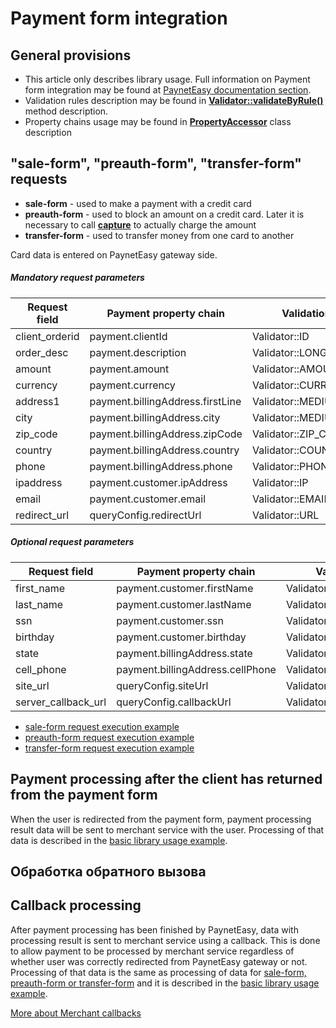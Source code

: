 # Payment form integration

## General provisions

* This article only describes library usage. Full information on Payment form integration may be found at [PaynetEasy documentation section](http://doc.payneteasy.com/doc/payment-form-integration.htm).
* Validation rules description may be found in **[Validator::validateByRule()](../library-internals/02-validator.md#validateByRule)** method description.
* Property chains usage may be found in **[PropertyAccessor](../library-internals/03-property-accessor.md)** class description

## <a name="form"></a> "sale-form", "preauth-form", "transfer-form" requests

* **sale-form** - used to make a payment with a credit card
* **preauth-form** - used to block an amount on a credit card. Later it is necessary to call **[capture](01-preauth-capture-transactions.md#capture)** to actually charge the amount
* **transfer-form** - used to transfer money from one card to another

Card data is entered on PaynetEasy gateway side.

##### Mandatory request parameters

Request field       |Payment property chain             |Validation rule
--------------------|-----------------------------------|-----------------
client_orderid      |payment.clientId                   |Validator::ID
order_desc          |payment.description                |Validator::LONG_STRING
amount              |payment.amount                     |Validator::AMOUNT
currency            |payment.currency                   |Validator::CURRENCY
address1            |payment.billingAddress.firstLine   |Validator::MEDIUM_STRING
city                |payment.billingAddress.city        |Validator::MEDIUM_STRING
zip_code            |payment.billingAddress.zipCode     |Validator::ZIP_CODE
country             |payment.billingAddress.country     |Validator::COUNTRY
phone               |payment.billingAddress.phone       |Validator::PHONE
ipaddress           |payment.customer.ipAddress         |Validator::IP
email               |payment.customer.email             |Validator::EMAIL
redirect_url        |queryConfig.redirectUrl            |Validator::URL

##### Optional request parameters

Request field       |Payment property chain             |Validation rule
--------------------|-----------------------------------|-----------------
first_name          |payment.customer.firstName         |Validator::MEDIUM_STRING
last_name           |payment.customer.lastName          |Validator::MEDIUM_STRING
ssn                 |payment.customer.ssn               |Validator::SSN
birthday            |payment.customer.birthday          |Validator::DATE
state               |payment.billingAddress.state       |Validator::COUNTRY
cell_phone          |payment.billingAddress.cellPhone   |Validator::PHONE
site_url            |queryConfig.siteUrl                |Validator::URL
server_callback_url |queryConfig.callbackUrl            |Validator::URL

* [sale-form request execution example](../../../example/sale-form.php)
* [preauth-form request execution example](../../../example/preauth-form.php)
* [transfer-form request execution example](../../../example/transfer-form.php)

## <a name="form-redirect"></a> Payment processing after the client has returned from the payment form

When the user is redirected from the payment form, payment processing result data will be sent to merchant service with the user. Processing of that data is described in the [basic library usage example](../00-basic-tutorial.md#stage_2).

## <a name="callback"></a> Обработка обратного вызова

## <a name="callback"></a> Callback processing

After payment processing has been finished by PaynetEasy, data with processing result is sent to merchant service using a callback. This is done to allow payment to be processed by merchant service regardless of whether user was correctly redirected from PaynetEasy gateway or not. Processing of that data is the same as processing of data for [sale-form, preauth-form or transfer-form](05-payment-form-integration.md) and it is described in the [basic library usage example](../00-basic-tutorial.md#stage_2).

[More about Merchant callbacks](06-merchant-callbacks.md)
